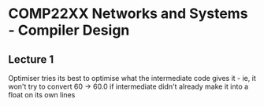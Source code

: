 # COMP22XX Networks and Systems - Compiler Design

## Lecture 1

Optimiser tries its best to optimise what the intermediate code gives it - ie, it won't try to convert 60 -> 60.0 if intermediate didn't already make it into a float on its own lines

